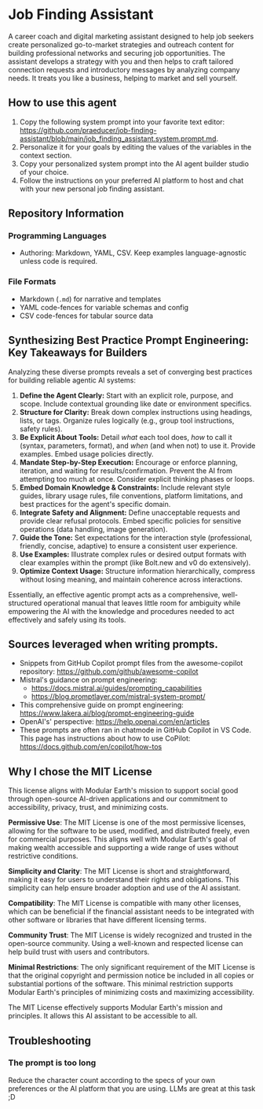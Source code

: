 # Job Finding Assistant

A career coach and digital marketing assistant designed to help job seekers create personalized go-to-market strategies and outreach content for building professional networks and securing job opportunities. The assistant develops a strategy with you and then helps to craft tailored connection requests and introductory messages by analyzing company needs. It treats you like a business, helping to market and sell yourself.

## How to use this agent

1. Copy the following system prompt into your favorite text editor: <https://github.com/praeducer/job-finding-assistant/blob/main/job_finding_assistant.system.prompt.md>.
2. Personalize it for your goals by editing the values of the variables in the context section.
3. Copy your personalized system prompt into the AI agent builder studio of your choice.
4. Follow the instructions on your preferred AI platform to host and chat with your new personal job finding assistant.

## Repository Information

### Programming Languages
- Authoring: Markdown, YAML, CSV. Keep examples language-agnostic unless code is required.

### File Formats
- Markdown (`.md`) for narrative and templates
- YAML code-fences for variable schemas and config
- CSV code-fences for tabular source data

## Synthesizing Best Practice Prompt Engineering: Key Takeaways for Builders
Analyzing these diverse prompts reveals a set of converging best practices for building reliable agentic AI systems:
1.  **Define the Agent Clearly:** Start with an explicit role, purpose, and scope. Include contextual grounding like date or environment specifics.
2.  **Structure for Clarity:** Break down complex instructions using headings, lists, or tags. Organize rules logically (e.g., group tool instructions, safety rules).
3.  **Be Explicit About Tools:** Detail *what* each tool does, *how* to call it (syntax, parameters, format), and *when* (and when not) to use it. Provide examples. Embed usage policies directly.
4.  **Mandate Step-by-Step Execution:** Encourage or enforce planning, iteration, and waiting for results/confirmation. Prevent the AI from attempting too much at once. Consider explicit thinking phases or loops.
5.  **Embed Domain Knowledge & Constraints:** Include relevant style guides, library usage rules, file conventions, platform limitations, and best practices for the agent's specific domain.
6.  **Integrate Safety and Alignment:** Define unacceptable requests and provide clear refusal protocols. Embed specific policies for sensitive operations (data handling, image generation).
7.  **Guide the Tone:** Set expectations for the interaction style (professional, friendly, concise, adaptive) to ensure a consistent user experience.
8.  **Use Examples:** Illustrate complex rules or desired output formats with clear examples within the prompt (like Bolt.new and v0 do extensively).
9.  **Optimize Context Usage:** Structure information hierarchically, compress without losing meaning, and maintain coherence across interactions.

Essentially, an effective agentic prompt acts as a comprehensive, well-structured operational manual that leaves little room for ambiguity while empowering the AI with the knowledge and procedures needed to act effectively and safely using its tools.

## Sources leveraged when writing prompts.
- Snippets from GitHub Copilot prompt files from the awesome-copilot repository: https://github.com/github/awesome-copilot
- Mistral's guidance on prompt engineering:
  - https://docs.mistral.ai/guides/prompting_capabilities
  - https://blog.promptlayer.com/mistral-system-prompt/
- This comprehensive guide on prompt engineering: https://www.lakera.ai/blog/prompt-engineering-guide
- OpenAI's' perspective: https://help.openai.com/en/articles
- These prompts are often ran in chatmode in GitHub Copilot in VS Code. This page has instructions about how to use CoPilot: https://docs.github.com/en/copilot/how-tos

## Why I chose the MIT License

This license aligns with Modular Earth's mission to support social good through open-source AI-driven applications and our commitment to accessibility, privacy, trust, and minimizing costs.

**Permissive Use**: The MIT License is one of the most permissive licenses, allowing for the software to be used, modified, and distributed freely, even for commercial purposes. This aligns well with Modular Earth's goal of making wealth accessible and supporting a wide range of uses without restrictive conditions.

**Simplicity and Clarity**: The MIT License is short and straightforward, making it easy for users to understand their rights and obligations. This simplicity can help ensure broader adoption and use of the AI assistant.

**Compatibility**: The MIT License is compatible with many other licenses, which can be beneficial if the financial assistant needs to be integrated with other software or libraries that have different licensing terms.

**Community Trust**: The MIT License is widely recognized and trusted in the open-source community. Using a well-known and respected license can help build trust with users and contributors.

**Minimal Restrictions**: The only significant requirement of the MIT License is that the original copyright and permission notice be included in all copies or substantial portions of the software. This minimal restriction supports Modular Earth's principles of minimizing costs and maximizing accessibility.

The MIT License effectively supports Modular Earth's mission and principles. It allows this AI assistant to be accessible to all.

## Troubleshooting
### The prompt is too long
Reduce the character count according to the specs of your own preferences or the AI platform that you are using. LLMs are great at this task ;D
